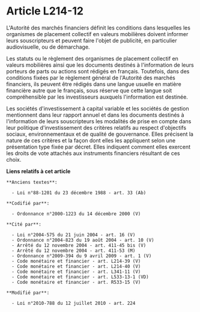 # Article L214-12

L'Autorité des marchés financiers définit les conditions dans lesquelles les organismes de placement collectif en valeurs
mobilières doivent informer leurs souscripteurs et peuvent faire l'objet de publicité, en particulier audiovisuelle, ou de
démarchage.

Les statuts ou le règlement des organismes de placement collectif en valeurs mobilières ainsi que les documents destinés à
l'information de leurs porteurs de parts ou actions sont rédigés en français. Toutefois, dans des conditions fixées par le
règlement général de l'Autorité des marchés financiers, ils peuvent être rédigés dans une langue usuelle en matière
financière autre que le français, sous réserve que cette langue soit compréhensible par les investisseurs auxquels
l'information est destinée.

Les sociétés d'investissement à capital variable et les sociétés de gestion mentionnent dans leur rapport annuel et dans les
documents destinés à l'information de leurs souscripteurs les modalités de prise en compte dans leur politique
d'investissement des critères relatifs au respect d'objectifs sociaux, environnementaux et de qualité de gouvernance. Elles
précisent la nature de ces critères et la façon dont elles les appliquent selon une présentation type fixée par décret. Elles
indiquent comment elles exercent les droits de vote attachés aux instruments financiers résultant de ces choix.

**Liens relatifs à cet article**

	**Anciens textes**:

	  - Loi n°88-1201 du 23 décembre 1988 - art. 33 (Ab)

	**Codifié par**:

	  - Ordonnance n°2000-1223 du 14 décembre 2000 (V)

	**Cité par**:

	  - Loi n°2004-575 du 21 juin 2004 - art. 16 (V)
	  - Ordonnance n°2004-823 du 19 août 2004 - art. 10 (V)
	  - Arrêté du 12 novembre 2004 - art. 411-45 bis (V)
	  - Arrêté du 12 novembre 2004 - art. 411-53 (M)
	  - Ordonnance n°2009-394 du 9 avril 2009 - art. 1 (V)
	  - Code monétaire et financier - art. L214-39 (V)
	  - Code monétaire et financier - art. L214-40 (V)
	  - Code monétaire et financier - art. L341-11 (V)
	  - Code monétaire et financier - art. L533-13-1 (VD)
	  - Code monétaire et financier - art. R533-15 (V)

	**Modifié par**:

	  - Loi n°2010-788 du 12 juillet 2010 - art. 224
